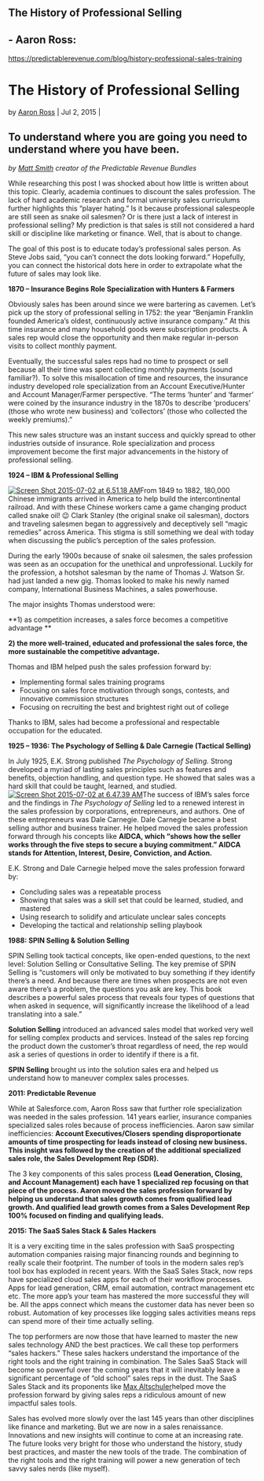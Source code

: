 ## The History of Professional Selling 

## - Aaron Ross:

https://predictablerevenue.com/blog/history-professional-sales-training

# The History of Professional Selling

by [Aaron Ross](https://predictablerevenue.com/author/aaronross) | Jul 2, 2015 |

## To understand where you are going you need to understand where you have been.

*by* [*Matt Smith*](https://twitter.com/MattASmitty) *creator of the* *Predictable Revenue Bundles*

While researching this post I was shocked about how little is written about this topic. Clearly, academia continues to discount the sales profession. The lack of hard academic research and formal university sales curriculums further highlights this “player hating.” Is it because professional salespeople are still seen as snake oil salesmen? Or is there just a lack of interest in professional selling? My prediction is that sales is still not considered a hard skill or discipline like marketing or finance. Well, that is about to change.

The goal of this post is to educate today’s professional sales person. As Steve Jobs said, “you can’t connect the dots looking forward.” Hopefully, you can connect the historical dots here in order to extrapolate what the future of sales may look like.

 

**1870 – Insurance Begins Role Specialization with Hunters & Farmers**

Obviously sales has been around since we were bartering as cavemen. Let’s pick up the story of professional selling in 1752: the year “Benjamin Franklin founded America’s oldest, continuously active insurance company.” At this time insurance and many household goods were subscription products. A sales rep would close the opportunity and then make regular in-person visits to collect monthly payment.

Eventually, the successful sales reps had no time to prospect or sell because all their time was spent collecting monthly payments (sound familiar?). To solve this misallocation of time and resources, the insurance industry developed role specialization from an Account Executive/Hunter and Account Manager/Farmer perspective. “The terms ‘hunter’ and ‘farmer’ were coined by the insurance industry in the 1870s to describe ‘producers’ (those who wrote new business) and ‘collectors’ (those who collected the weekly premiums).”

This new sales structure was an instant success and quickly spread to other industries outside of insurance. Role specialization and process improvement become the first major advancements in the history of professional selling.

 

**1924 – IBM & Professional Selling**

[![Screen Shot 2015-07-02 at 6.51.18 AM](https://i0.wp.com/predictablerevenue.com/wp-content/uploads/2015/07/Screen-Shot-2015-07-02-at-6.51.18-AM.png?resize=258%2C299&ssl=1)](https://i0.wp.com/predictablerevenue.com/wp-content/uploads/2015/07/Screen-Shot-2015-07-02-at-6.51.18-AM.png?ssl=1)From 1849 to 1882, 180,000 Chinese immigrants arrived in America to help build the intercontinental railroad. And with these Chinese workers came a game changing product called snake oil! 😉 Clark Stanley (the original snake oil salesman), doctors and traveling salesmen began to aggressively and deceptively sell “magic remedies” across America. This stigma is still something we deal with today when discussing the public’s perception of the sales profession.

During the early 1900s because of snake oil salesmen, the sales profession was seen as an occupation for the unethical and unprofessional. Luckily for the profession, a hotshot salesman by the name of Thomas J. Watson Sr. had just landed a new gig. Thomas looked to make his newly named company, International Business Machines, a sales powerhouse.

The major insights Thomas understood were:

 **1) as competition increases, a sales force becomes a competitive advantage **

**2) the more well-trained, educated and professional the sales force, the more sustainable the competitive advantage.** 

Thomas and IBM helped push the sales profession forward by:

- Implementing formal sales training programs
- Focusing on sales force motivation through songs, contests, and innovative commission structures
- Focusing on recruiting the best and brightest right out of college

Thanks to IBM, sales had become a professional and respectable occupation for the educated.

 

**1925 – 1936: The Psychology of Selling & Dale Carnegie (Tactical Selling)**

In July 1925, E.K. Strong published *The Psychology of Selling.* Strong developed a myriad of lasting sales principles such as features and benefits, objection handling, and question type. He showed that sales was a hard skill that could be taught, learned, and studied.
[![Screen Shot 2015-07-02 at 6.47.39 AM](https://i1.wp.com/predictablerevenue.com/wp-content/uploads/2015/07/Screen-Shot-2015-07-02-at-6.47.39-AM.png?resize=224%2C300&ssl=1)](https://i1.wp.com/predictablerevenue.com/wp-content/uploads/2015/07/Screen-Shot-2015-07-02-at-6.47.39-AM.png?ssl=1)The success of IBM’s sales force and the findings in *The Psychology of Selling* led to a
renewed interest in the sales profession by corporations, entrepreneurs, and authors. One of these entrepreneurs was Dale Carnegie. Dale Carnegie became a best selling author and business trainer. He helped moved the sales profession forward through his concepts like **AIDCA, which “shows how the seller works through the five steps to secure a buying commitment.” AIDCA stands for Attention, Interest, Desire, Conviction, and Action.**

E.K. Strong and Dale Carnegie helped move the sales profession forward by:

- Concluding sales was a repeatable process
- Showing that sales was a skill set that could be learned, studied, and mastered
- Using research to solidify and articulate unclear sales concepts
- Developing the tactical and relationship selling playbook

 

**1988: SPIN Selling & Solution Selling**

SPIN Selling took tactical concepts, like open-ended questions, to the next level: Solution Selling or Consultative Selling. The key premise of SPIN Selling is “customers will only be motivated to buy something if they identify there’s a need. And because there are times when prospects are not even aware there’s a problem, the questions you ask are key. This book describes a powerful sales process that reveals four types of questions that when asked in sequence, will significantly increase the likelihood of a lead translating into a sale.”

**Solution Selling** introduced an advanced sales model that worked very well for selling complex products and services. Instead of the sales rep forcing the product down the customer’s throat regardless of need, the rep would ask a series of questions in order to identify if there is a fit.

**SPIN Selling** brought us into the solution sales era and helped us understand how to maneuver complex sales processes.

 

**2011: Predictable Revenue**

While at Salesforce.com, Aaron Ross saw that further role specialization was needed in the sales profession. 141 years earlier, insurance companies specialized sales roles because of process inefficiencies. Aaron saw similar inefficiencies: **Account Executives/Closers spending disproportionate amounts of time prospecting for leads instead of closing new business. This insight was followed by the creation of the additional specialized sales role, the Sales Development Rep (SDR).**

The 3 key components of this sales process **(Lead Generation, Closing, and Account Management) each have 1 specialized rep focusing on that piece of the process. Aaron moved the sales profession forward by helping us understand that sales growth comes from qualified lead growth. And qualified lead growth comes from a Sales Development Rep 100% focused on finding and qualifying leads.**

 

**2015: The SaaS Sales Stack & Sales Hackers**

It is a very exciting time in the sales profession with SaaS prospecting automation companies raising major financing rounds and beginning to really scale their footprint. The number of tools in the modern sales rep’s tool box has exploded in recent years. With the SaaS Sales Stack, now reps have specialized cloud sales apps for each of their workflow processes. Apps for lead generation, CRM, email automation, contract management etc etc. The more app’s your team has mastered the more successful they will be. All the apps connect which means the customer data has never been so robust. Automation of key processes like logging sales activities means reps can spend more of their time actually selling.

The top performers are now those that have learned to master the new sales technology AND the best practices. We call these top performers “sales hackers.” These sales hackers understand the importance of the right tools and the right training in combination. The Sales SaaS Stack will become so powerful over the coming years that it will inevitably leave a significant percentage of “old school” sales reps in the dust. The SaaS Sales Stack and its proponents like [Max Altschuler](https://twitter.com/MaxAlts)helped move the profession forward by giving sales reps a ridiculous amount of new impactful sales tools.

Sales has evolved more slowly over the last 145 years than other disciplines like finance and marketing. But we are now in a sales renaissance. Innovations and new insights will continue to come at an increasing rate. The future looks very bright for those who understand the history, study best practices, and master the new tools of the trade. The combination of the right tools and the right training will power a new generation of tech savvy sales nerds (like myself).